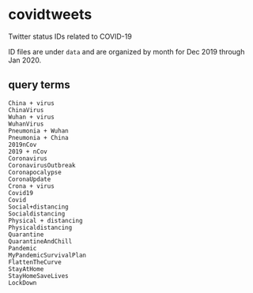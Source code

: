 # covidtweets
Twitter status IDs related to COVID-19


ID files are under `data` and are organized by month for Dec 2019 through
Jan 2020.


## query terms

    China + virus
    ChinaVirus
    Wuhan + virus
    WuhanVirus
    Pneumonia + Wuhan
    Pneumonia + China
    2019nCov
    2019 + nCov
    Coronavirus
    CoronavirusOutbreak
    Coronapocalypse
    CoronaUpdate
    Crona + virus
    Covid19
    Covid
    Social+distancing
    Socialdistancing
    Physical + distancing
    Physicaldistancing
    Quarantine
    QuarantineAndChill
    Pandemic
    MyPandemicSurvivalPlan
    FlattenTheCurve
    StayAtHome
    StayHomeSaveLives
    LockDown
